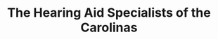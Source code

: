 ---
title: "The Hearing Aid Specialists of the Carolinas"
url: /winston-salem/the-hearing-aid-specialists-of-the-carolinas/
shop: Hörgeräte
---